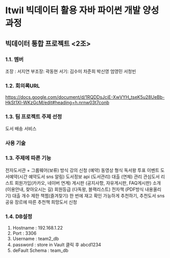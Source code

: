 # Itwil 빅데이터 활용 자바 파이썬 개발 양성 과정
## 빅데이터 통합 프로젝트 <2조>

### 1.1. 멤버
조장 : 서지연 부조장: 곽동현 서기: 김수미 차준희 박신영 엄영민 서청빈

### 1.2. 회의록URL
https://docs.google.com/document/d/1RQDDsJciE-XwVYH_tseK5u28UeBb-HkSt1Xl-WKzGcM/edit#heading=h.nrnw03t7conb

### 1.3. 팀 프로젝트 주제 선정
도서 배송 서비스

### 사용 기술


### 1.3. 주제에 따른 기능
전자도서관 + 그룹웨어(보류) 방식
강의 신청 (예약) 동영상 형식
독서왕 투표 이벤트
도서예약(시간 예약도서 sns 알림)
도서정보 api (도서관리)
대출 (연체) 관리
관심도서 리스트
회원가입(카카오, 네이버 연계)
게시판 (공지사항, 자유게시판, FAQ게시판)
소개 (이용안내, 찾아오시는 길)
회원등급 (다독왕, 블랙리스트)
전자책 (PDF방식 내용올리기)
대출 개수 제한
책찜(즐겨찾기)
한 번에 재고 확인 가능하게
추천하기, 추천도서 sns공유
장르에 따른 추천책
희망도서 신청

### 1.4. DB설정
1. Hostname : 192.168.1.22 
2. Port : 3306
3. Username : team2_db
4. password : store in Vault 클릭 후 abcd1234
5. deFault Schema : team_db


